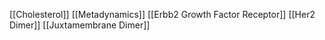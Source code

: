 [[Cholesterol]]
[[Metadynamics]]
[[Erbb2 Growth Factor Receptor]]
[[Her2 Dimer]]
[[Juxtamembrane Dimer]]
